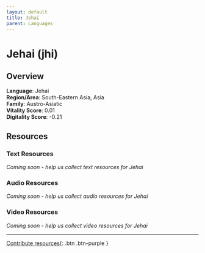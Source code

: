 ```yaml
---
layout: default
title: Jehai
parent: Languages
---
```


# Jehai (jhi)

## Overview

**Language**: Jehai  
**Region/Area**: South-Eastern Asia, Asia  
**Family**: Austro-Asiatic  
**Vitality Score**: 0.01  
**Digitality Score**: -0.21  

## Resources

### Text Resources
*Coming soon - help us collect text resources for Jehai*

### Audio Resources
*Coming soon - help us collect audio resources for Jehai*

### Video Resources
*Coming soon - help us collect video resources for Jehai*

---

[Contribute resources](https://fairtrain.github.io/){: .btn .btn-purple }
